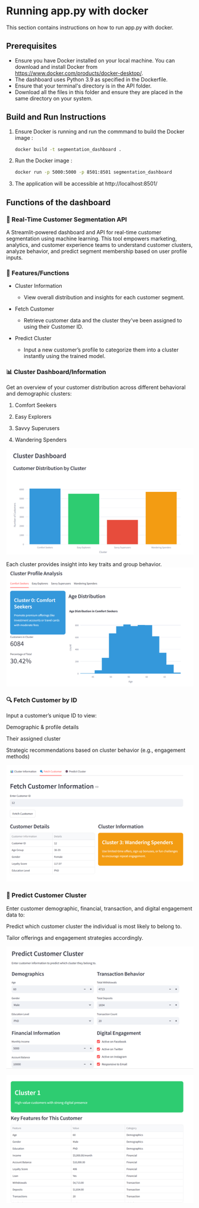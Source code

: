 # Running app.py with docker
This section contains instructions on how to run app.py with docker.

## Prerequisites
- Ensure you have Docker installed on your local machine. You can download and install Docker from https://www.docker.com/products/docker-desktop/.
- The dashboard uses Python 3.9 as specified in the Dockerfile.
- Ensure that your terminal's directory is in the API folder.
- Download all the files in this folder and ensure they are placed in the same directory on your system.

## Build and Run Instructions

1. Ensure Docker is running and run the commmand to build the Docker image :

   ```bash
   docker build -t segmentation_dashboard .
   ```
   
2. Run the Docker image :

   ```bash
   docker run -p 5000:5000 -p 8501:8501 segmentation_dashboard
   ```
   
3. The application will be accessible at http://localhost:8501/

## Functions of the dashboard

### 🧠  Real-Time Customer Segmentation API
A Streamlit-powered dashboard and API for real-time customer segmentation using machine learning. This tool empowers marketing, analytics, and customer experience teams to understand customer clusters, analyze behavior, and predict segment membership based on user profile inputs.

### 📌 Features/Functions

- Cluster Information
  - View overall distribution and insights for each customer segment.

- Fetch Customer
  - Retrieve customer data and the cluster they've been assigned to using their Customer ID.

- Predict Cluster
  - Input a new customer’s profile to categorize them into a cluster instantly using the trained model.

### 📊 Cluster Dashboard/Information

Get an overview of your customer distribution across different behavioral and demographic clusters:

1. Comfort Seekers

2. Easy Explorers

3. Savvy Superusers

4. Wandering Spenders

![Cluster distribution](Images/cluster_distribution.png)


Each cluster provides insight into key traits and group behavior.
![Cluster analysis](Images/cluster_analysis.png)





### 🔍 Fetch Customer by ID

Input a customer’s unique ID to view:

Demographic & profile details

Their assigned cluster

Strategic recommendations based on cluster behavior (e.g., engagement methods)

![Fetch Customer Info](Images/fetch_customer_info.png)

### 🤖 Predict Customer Cluster

Enter customer demographic, financial, transaction, and digital engagement data to:

Predict which customer cluster the individual is most likely to belong to.

Tailor offerings and engagement strategies accordingly.

![Real-time segmentation](Images/predict_customer_cluster.png)

![Cluster result](Images/cluster_result.png)

